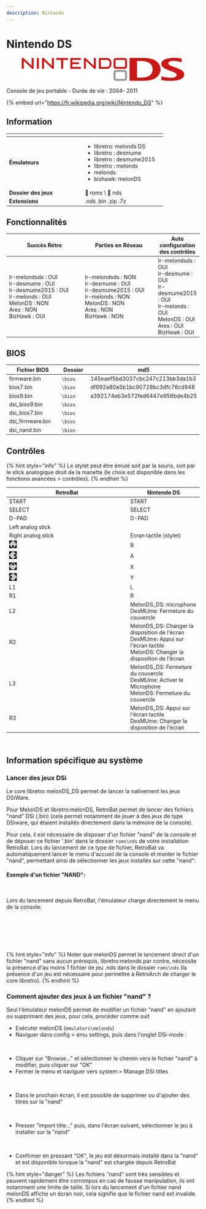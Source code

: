 ```yaml
---
description: Nintendo
---
```


# Nintendo DS

<div align="left">

<figure><img src="https://raw.githubusercontent.com/fabricecaruso/es-theme-carbon/master/art/logos/nds.svg" alt=""><figcaption></figcaption></figure>

</div>

Console de jeu portable - Durée de vie : 2004- 2011

{% embed url="https://fr.wikipedia.org/wiki/Nintendo_DS" %}

## Information

<table data-header-hidden><thead><tr><th width="184"></th><th></th><th data-hidden></th></tr></thead><tbody><tr><td><strong>Émulateurs</strong></td><td><ul><li>libretro: melonds DS</li><li>libretro : desmume</li><li>libretro : desmume2015</li><li>libretro : melonds</li><li>melonds</li><li>bizhawk: melonDS</li></ul></td><td></td></tr><tr><td><strong>Dossier des jeux</strong></td><td><span data-gb-custom-inline data-tag="emoji" data-code="1f4c1">📁</span> roms \ <span data-gb-custom-inline data-tag="emoji" data-code="1f4c2">📂</span> nds</td><td></td></tr><tr><td><strong>Extensions</strong></td><td>.nds .bin .zip .7z</td><td></td></tr></tbody></table>

## Fonctionnalités

<table><thead><tr><th width="256">Succès Rétro</th><th width="243">Parties en Réseau</th><th>Auto configuration des contrôles</th></tr></thead><tbody><tr><td>lr-melondsds : OUI<br>lr-desmume : OUI<br>lr-desmume2015 : OUI<br>lr-melonds : OUI<br>MelonDS : NON<br>Ares : NON<br>BizHawk : OUI</td><td>lr-melondsds : NON<br>lr-desmume : OUI<br>lr-desmume2015 : OUI<br>lr-melonds : NON<br>MelonDS : NON<br>Ares : NON<br>BizHawk : NON</td><td>lr-melondsds : OUI<br>lr-desmume : OUI<br>lr-desmume2015 : OUI<br>lr-melonds : OUI<br>MelonDS : OUI<br>Ares : OUI<br>BizHawk : OUI</td></tr></tbody></table>

## BIOS

<table><thead><tr><th width="187">Fichier BIOS</th><th width="98">Dossier</th><th>md5</th></tr></thead><tbody><tr><td>firmware.bin</td><td><code>\bios</code></td><td>145eaef5bd3037cbc247c213bb3da1b3</td></tr><tr><td>bios7.bin</td><td><code>\bios</code></td><td>df692a80a5b1bc90728bc3dfc76cd948</td></tr><tr><td>bios9.bin</td><td><code>\bios</code></td><td>a392174eb3e572fed6447e956bde4b25</td></tr><tr><td>dsi_bios9.bin</td><td><code>\bios</code></td><td></td></tr><tr><td>dsi_bios7.bin</td><td><code>\bios</code></td><td></td></tr><tr><td>dsi_firmware.bin</td><td><code>\bios</code></td><td></td></tr><tr><td>dsi_nand.bin</td><td><code>\bios</code></td><td></td></tr></tbody></table>

## Contrôles

{% hint style="info" %}
Le stylet peut être émulé soit par la souris, soit par le stick analogique droit de la manette (le choix est disponible dans les fonctions avancées > contrôles).
{% endhint %}

<table><thead><tr><th width="302">RetroBat</th><th>Nintendo DS</th></tr></thead><tbody><tr><td>START</td><td>START</td></tr><tr><td>SELECT</td><td>SELECT</td></tr><tr><td>D-PAD</td><td>D-PAD</td></tr><tr><td>Left analog stick</td><td></td></tr><tr><td>Right analog stick</td><td>Ecran tactile (stylet)</td></tr><tr><td><img src="../../../../.gitbook/assets/image (19).png" alt="A"></td><td>B</td></tr><tr><td><img src="../../../../.gitbook/assets/image (6).png" alt="B"></td><td>A</td></tr><tr><td><img src="../../../../.gitbook/assets/image (34).png" alt="" data-size="original"></td><td>X</td></tr><tr><td><img src="../../../../.gitbook/assets/image (32).png" alt="" data-size="line"></td><td>Y</td></tr><tr><td>L1</td><td>L</td></tr><tr><td>R1</td><td>R</td></tr><tr><td>L2</td><td>MelonDS_DS: microphone<br>DesMUme: Fermeture du couvercle</td></tr><tr><td>R2</td><td>MelonDS_DS: Changer la disposition de l'écran<br>DesMUme: Appui sur l'écran tactile<br>MelonDS: Changer la disposition de l'écran</td></tr><tr><td>L3</td><td>MelonDS_DS: Fermeture du couvercle<br>DesMUme: Activer le Microphone<br>MelonDS: Fermeture du couvercle</td></tr><tr><td>R3</td><td>MelonDS_DS: Appui sur l'écran tactile<br>DesMUme: Changer la disposition de l'écran</td></tr></tbody></table>

<div align="left">

<figure><img src="https://i.imgur.com/5Fa7LxI.png" alt=""><figcaption></figcaption></figure>

</div>

## Information spécifique au système

### Lancer des jeux DSi

Le core libretro melonDS\_DS permet de lancer la nativement les jeux DSiWare.

Pour MelonDS et libretro:melonDS, RetroBat permet de lancer des fichiers "nand" DSi (.bin) (cela permet notamment de jouer à des jeux de type DSiware, qui étaient installés directement dans la mémoire de la console).

Pour cela, il est nécessaire de disposer d'un fichier "nand" de la console et de déposer ce fichier '.bin' dans le dossier `roms\nds` de votre installation RetroBat. Lors du lancement de ce type de fichier, RetroBat va automatiquement lancer le menu d'accueil de la console et monter le fichier "nand", permettant ainsi de sélectionner les jeux installés sur cette "nand":

#### Exemple d'un fichier "NAND":

<div align="left">

<figure><img src="https://i.imgur.com/gzpnw8S.png" alt=""><figcaption></figcaption></figure>

</div>

Lors du lancement depuis RetroBat, l'émulateur charge directement le menu de la console:

<div align="left">

<figure><img src="https://i.imgur.com/m2XG9ZQ.png" alt=""><figcaption></figcaption></figure>

</div>

<div align="left">

<figure><img src="https://i.imgur.com/CUHgynR.png" alt=""><figcaption></figcaption></figure>

</div>

<div align="left">

<figure><img src="https://i.imgur.com/sPQNh6q.png" alt=""><figcaption></figcaption></figure>

</div>

{% hint style="info" %}
Noter que melonDS permet le lancement direct d'un fichier "nand" sans aucun prérequis,  libretro:melonds par contre, nécessite la présence d'au moins 1 fichier de jeu .nds dans le dossier `roms\nds` (la présence d'un jeu est nécessaire pour permettre à RetroArch de charger le core libretro).
{% endhint %}

### Comment ajouter des jeux à un fichier "nand" ?

Seul l'émulateur melonDS permet de modifier un fichier "nand" en ajoutant ou supprimant des jeux, pour cela, procéder comme suit

* Exécuter melonDS (`emulators\melonds`)
* Naviguer dans config > emu settings, puis dans l'onglet DSi-mode :

<div align="left">

<figure><img src="https://i.imgur.com/KlcN2nS.png" alt=""><figcaption></figcaption></figure>

</div>

* Cliquer sur "Browse..." et sélectionner le chemin vers le fichier "nand" à modifier, puis cliquer sur "OK"
* Fermer le menu et naviguer vers system > Manage DSi titles

<div align="left">

<figure><img src="https://i.imgur.com/z8t4zHy.png" alt=""><figcaption></figcaption></figure>

</div>

* Dans le prochain écran, il est possible de supprimer ou d'ajouter des titres sur la "nand"

<div align="left">

<figure><img src="https://i.imgur.com/1Y5RUtd.png" alt=""><figcaption></figcaption></figure>

</div>

* Presser "import title..." puis, dans l'écran suivant, sélectionner le jeu à installer sur la "nand"

<div align="left">

<figure><img src="https://i.imgur.com/tGcMnSu.png" alt=""><figcaption></figcaption></figure>

</div>

* Confirmer en pressant "OK", le jeu est désormais installé dans la "nand" et est disponible lorsque la "nand" est chargée depuis RetroBat

{% hint style="danger" %}
Les fichiers "nand" sont très sensibles et peuvent rapidement être corrompus en cas de fausse manipulation, ils ont notamment une limite de taille. Si lors du lancement d'un fichier nand melonDS affiche un écran noir, cela signifie que le fichier nand est invalide.
{% endhint %}
